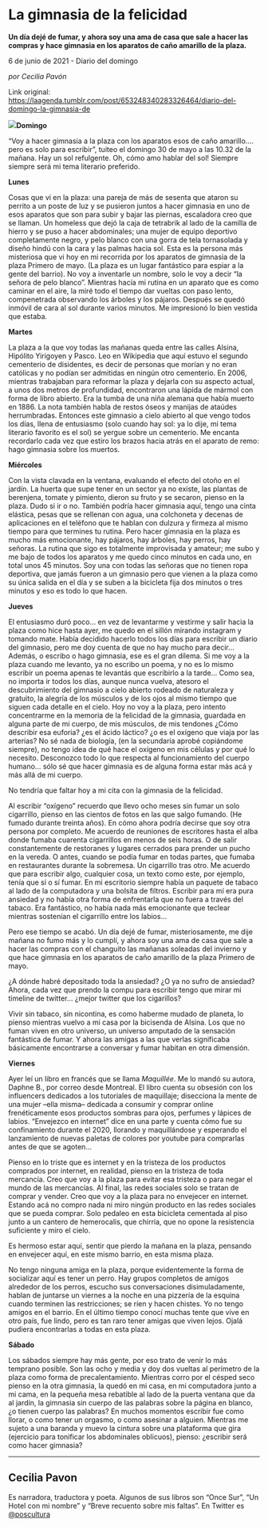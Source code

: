 # La gimnasia de la felicidad

**Un día dejé de fumar, y ahora soy una ama de casa que sale a hacer las compras y hace gimnasia en los aparatos de caño amarillo de la plaza.**

6 de junio de 2021 - Diario del domingo

_por Cecilia Pavón_

Link original: https://laagenda.tumblr.com/post/653248340283326464/diario-del-domingo-la-gimnasia-de

![](https://64.media.tumblr.com/bf8665c4bbaf3fa1a9562b9c85e00f88/750185196ca48fec-f1/s500x750/6a46a2cc534cb92af7d0b7fa1afd6d4a74bc13a5.jpg)**Domingo**

“Voy a hacer gimnasia a la plaza con los aparatos
esos de caño amarillo…. pero es solo para escribir”, tuiteo el domingo 30 de
mayo a las 10.32 de la mañana. Hay un sol refulgente. Oh, cómo amo hablar del
sol! Siempre siempre será mi tema literario preferido. 

**Lunes**

Cosas que vi en la plaza: una pareja de más de
sesenta que ataron su perrito a un poste de luz y se pusieron juntos a hacer
gimnasia en uno de esos aparatos que son para subir y bajar las piernas, escaladora
creo que se llaman. Un homeless que dejó la caja de tetrabrik al lado de la
camilla de hierro y se puso a hacer abdominales; una mujer de equipo deportivo
completamente negro, y pelo blanco con una gorra de tela tornasolada y diseño
hindú con la cara y las palmas hacia sol. Esta es la persona más misteriosa que
vi hoy en mi recorrida por los aparatos de gimnasia de la plaza Primero de
mayo. (La plaza es un lugar fantástico para espiar a la gente del
barrio). No voy a inventarle un nombre, solo le voy a decir “la señora de
pelo blanco”. Mientras hacía mi rutina en un aparato que es como caminar en el
aire, la miré todo el tiempo dar vueltas con paso lento, compenetrada
observando los árboles y los pájaros. Después se quedó inmóvil de cara al sol durante
varios minutos. Me impresionó lo bien vestida que estaba.  

**Martes**

La plaza a la que voy todas las mañanas queda entre las calles Alsina,
Hipólito Yirigoyen y Pasco. Leo en Wikipedia que aquí estuvo el segundo
cementerio de disidentes, es decir de personas que morían y no eran católicas y
no podían ser admitidas en ningún otro cementerio. En 2006, mientras trabajaban
para reformar la plaza y dejarla con su aspecto actual, a unos dos metros de
profundidad, encontraron una lápida de mármol con forma de libro abierto. Era
la tumba de una niña alemana que había muerto en 1886. La nota también habla de
restos óseos y manijas de ataúdes herrumbradas. Entonces este gimnasio a
cielo abierto al que vengo todos los días, llena de entusiasmo (solo cuando hay
sol: ya lo dije, mi tema literario favorito es el sol) se yergue sobre un
cementerio. Me encanta recordarlo cada vez que estiro los brazos hacia atrás en
el aparato de remo: hago gimnasia sobre los muertos.  

**Miércoles**

Con la vista clavada en la ventana, evaluando el efecto del otoño en el
jardín. La huerta que supe tener en un sector ya no existe, las plantas de
berenjena, tomate y pimiento, dieron su fruto y se secaron, pienso en la plaza.
Dudo si ir o no. También podría hacer gimnasia aquí, tengo una cinta elástica,
pesas que se rellenan con agua,  una colchoneta y decenas de aplicaciones
en el teléfono que te hablan con dulzura y firmeza al mismo tiempo para que
termines tu rutina. Pero hacer gimnasia en la plaza es mucho más emocionante,
hay pájaros, hay árboles, hay perros, hay señoras. La rutina que sigo es
totalmente improvisada y amateur; me subo y me bajo de todos los aparatos y me
quedo cinco minutos en cada uno, en total unos 45 minutos. Soy una con todas
las señoras que no tienen ropa deportiva, que jamás fueron a un gimnasio pero
que vienen a la plaza como su única salida en el día y se suben a la bicicleta
fija dos minutos o tres minutos y eso es todo lo que hacen. 

**Jueves**

El entusiasmo duró poco…  en vez de levantarme y vestirme y
salir hacia la plaza como hice hasta ayer, me quedo en el sillón mirando
instagram y tomando mate. Había decidido hacerlo todos los días para escribir
un diario del gimnasio, pero me doy cuenta de que no hay mucho para
decir…  Además, o escribo o hago gimnasia, ese es el gran dilema. Si me
voy a la plaza cuando me levanto, ya no escribo un poema, y no es lo mismo
escribir un poema apenas te levantás que escribirlo a la tarde… Como sea, no
importa ir todos los días, aunque nunca vuelva, atesoro el descubrimiento del gimnasio
a cielo abierto rodeado de naturaleza y gratuito, la alegría de los músculos y
de los ojos al mismo tiempo que siguen cada detalle en el cielo. Hoy no
voy a la plaza, pero intento concentrarme en la memoria de la felicidad de la
gimnasia, guardada en alguna parte de mi cuerpo, de mis músculos, de mis
tendones ¿Cómo describir esa euforia? ¿es el ácido láctico? ¿o es el oxígeno
que viaja por las arterias? No sé nada de biología, (en la secundaria aprobé
copiándome siempre), no tengo idea de qué hace el oxígeno en mis células y por
qué lo necesito. Desconozco todo lo que respecta al funcionamiento del cuerpo
humano… sólo sé que hacer gimnasia es de alguna forma estar más acá y más
allá de mi cuerpo.  

No tendría que faltar hoy a mi cita con la gimnasia de la felicidad. 

Al escribir “oxígeno” recuerdo que llevo ocho meses sin fumar un solo
cigarrillo, pienso en las cientos de fotos en las que salgo fumando. (He fumado
durante treinta años). En cómo ahora podría decirse que soy otra persona por
completo. Me acuerdo de reuniones de escritores hasta el alba donde fumaba
cuarenta cigarrillos en menos de seis horas. O de salir constantemente de
restoranes y lugares cerrados para prender un pucho en la vereda. O antes,
cuando se podía fumar en todas partes, que fumaba en restaurantes durante la
sobremesa. Un cigarrillo tras otro. Me acuerdo que para escribir algo, cualquier cosa, un texto como este,
por ejemplo, tenía que sí o sí fumar. En mi escritorio siempre había un paquete
de tabaco al lado de la computadora y una bolsita de filtros. Escribir
para mí era pura ansiedad y no había otra forma de enfrentarla que no fuera a
través del tabaco. Era fantástico, no había nada más emocionante que teclear
mientras sostenían el cigarrillo entre los labios…  

Pero ese tiempo se
acabó. Un día dejé de fumar, misteriosamente, me dije mañana no fumo más y lo
cumplí, y ahora soy una ama de casa que sale a hacer las compras con el
changuito las mañanas soleadas del invierno y que hace gimnasia en los aparatos
de caño amarillo de la plaza Primero de mayo. 

¿A dónde habré depositado toda la ansiedad? ¿O ya no sufro de
ansiedad?  Ahora, cada vez que prendo la compu para escribir tengo que
mirar mi timeline de twitter… ¿mejor twitter que los cigarillos? 

Vivir sin tabaco, sin nicontina, es como haberme mudado de planeta, lo
pienso mientras vuelvo a mi casa por la bicisenda de Alsina. Los que no fuman
viven en otro universo, un universo amputado de la sensación fantástica de
fumar. Y ahora las amigas a las que verlas significaba básicamente encontrarse
a conversar y fumar habitan en otra dimensión.  

**Viernes**

Ayer leí un libro en francés que se llama *Maquillée*. Me lo mandó su
autora, Daphne B., por correo desde Montreal. El libro cuenta su obsesión con
los influencers dedicados a los tutoriales de maquillaje; disecciona la mente
de una mujer –ella misma– dedicada a consumir y comprar online frenéticamente
esos productos sombras para ojos, perfumes y lápices de labios. “Envejezco en
internet” dice en una parte y cuenta cómo fue su confinamiento durante el 2020,
llorando y maquillándose y esperando el lanzamiento de nuevas paletas de
colores por youtube para comprarlas antes de que se agoten…  

Pienso en lo triste que es internet y en la tristeza de los productos
comprados por internet, en realidad, pienso en la tristeza de toda mercancía.
Creo que voy a la plaza para evitar esa tristeza o para negar el mundo de las
mercancías. Al final, las redes sociales solo se tratan de comprar y vender. Creo
que voy a la plaza para no envejecer en internet. Estando acá no compro nada ni
miro ningún producto en las redes sociales que se pueda comprar. Solo pedaleo
en esta bicicleta cementada al piso junto a un cantero de hemerocalis, que
chirría, que no opone la resistencia suficiente y miro el cielo.  

Es hermoso estar aquí, sentir que pierdo la mañana en la plaza, pensando
en envejecer aquí, en este mismo barrio, en esta misma plaza. 

No tengo ninguna amiga en la plaza, porque evidentemente la forma de socializar
aquí es tener un perro. Hay grupos completos de amigos alrededor de los perros,
escucho sus conversaciones disimuladamente, hablan de juntarse un viernes a la
noche en una pizzería de la esquina cuando terminen las restricciones; se ríen
y hacen chistes. Yo no tengo amigos en el barrio. En el último tiempo conocí
muchas tente que vive en otro país, fue lindo, pero es tan raro tener amigas
que viven lejos. Ojalá pudiera encontrarlas a todas en esta plaza. 

**Sábado**

Los sábados siempre hay más gente, por eso trato de venir lo más
temprano posible. Son las ocho y media y doy dos vueltas al perímetro de la
plaza como forma de precalentamiento. Mientras corro por el césped seco pienso
en la otra gimnasia, la quedó en mi casa, en mi computadora junto a mi cama, en
la pequeña mesa rebatible al lado de la puerta ventana que da al jardín, la
gimnasia sin cuerpo de las palabras sobre la página en blanco, ¿o tienen cuerpo
las palabras? En muchos momentos escribir fue como llorar, o como tener un
orgasmo, o como asesinar a alguien. Mientras me sujeto a una baranda y muevo la
cintura sobre una plataforma que gira (ejercicio para tonificar los abdominales
oblicuos), pienso: ¿escribir será como hacer gimnasia? 



---

Cecilia Pavon
-------------

 Es narradora, traductora y poeta. Algunos de sus libros son “Once Sur”, “Un Hotel con mi nombre” y “Breve recuento sobre mis faltas”. En Twitter es [@poscultura](https://twitter.com/poscultura) 

